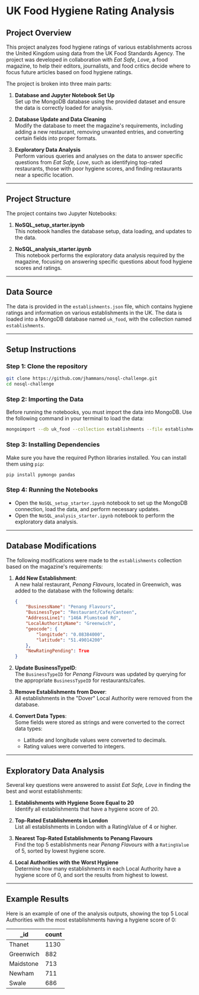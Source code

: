 # UK Food Hygiene Rating Analysis

## Project Overview

This project analyzes food hygiene ratings of various establishments across the United Kingdom using data from the UK Food Standards Agency. The project was developed in collaboration with *Eat Safe, Love*, a food magazine, to help their editors, journalists, and food critics decide where to focus future articles based on food hygiene ratings.

The project is broken into three main parts:

1. **Database and Jupyter Notebook Set Up**  
   Set up the MongoDB database using the provided dataset and ensure the data is correctly loaded for analysis.
   
2. **Database Update and Data Cleaning**  
   Modify the database to meet the magazine's requirements, including adding a new restaurant, removing unwanted entries, and converting certain fields into proper formats.
   
3. **Exploratory Data Analysis**  
   Perform various queries and analyses on the data to answer specific questions from *Eat Safe, Love*, such as identifying top-rated restaurants, those with poor hygiene scores, and finding restaurants near a specific location.

---

## Project Structure

The project contains two Jupyter Notebooks:

1. **NoSQL_setup_starter.ipynb**  
   This notebook handles the database setup, data loading, and updates to the data.

2. **NoSQL_analysis_starter.ipynb**  
   This notebook performs the exploratory data analysis required by the magazine, focusing on answering specific questions about food hygiene scores and ratings.

---

## Data Source

The data is provided in the `establishments.json` file, which contains hygiene ratings and information on various establishments in the UK. The data is loaded into a MongoDB database named `uk_food`, with the collection named `establishments`.

---

## Setup Instructions

### Step 1: Clone the repository
```bash
git clone https://github.com/jhammans/nosql-challenge.git
cd nosql-challenge
```

### Step 2: Importing the Data

Before running the notebooks, you must import the data into MongoDB. Use the following command in your terminal to load the data:

```bash
mongoimport --db uk_food --collection establishments --file establishments.json --jsonArray
```

### Step 3: Installing Dependencies

Make sure you have the required Python libraries installed. You can install them using `pip`:

```bash
pip install pymongo pandas
```

### Step 4: Running the Notebooks

- Open the `NoSQL_setup_starter.ipynb` notebook to set up the MongoDB connection, load the data, and perform necessary updates.
- Open the `NoSQL_analysis_starter.ipynb` notebook to perform the exploratory data analysis.

---

## Database Modifications

The following modifications were made to the `establishments` collection based on the magazine's requirements:

1. **Add New Establishment**:  
   A new halal restaurant, *Penang Flavours*, located in Greenwich, was added to the database with the following details:

    ```json
    {
        "BusinessName": "Penang Flavours",
        "BusinessType": "Restaurant/Cafe/Canteen",
        "AddressLine1": "146A Plumstead Rd",
        "LocalAuthorityName": "Greenwich",
        "geocode": {
            "longitude": "0.08384000",
            "latitude": "51.49014200"
        },
        "NewRatingPending": True
    }
    ```

2. **Update BusinessTypeID**:  
   The `BusinessTypeID` for *Penang Flavours* was updated by querying for the appropriate `BusinessTypeID` for restaurants/cafes.

3. **Remove Establishments from Dover**:  
   All establishments in the "Dover" Local Authority were removed from the database.

4. **Convert Data Types**:  
   Some fields were stored as strings and were converted to the correct data types:
   - Latitude and longitude values were converted to decimals.
   - Rating values were converted to integers.

---

## Exploratory Data Analysis

Several key questions were answered to assist *Eat Safe, Love* in finding the best and worst establishments:

1. **Establishments with Hygiene Score Equal to 20**  
   Identify all establishments that have a hygiene score of 20.

2. **Top-Rated Establishments in London**  
   List all establishments in London with a RatingValue of 4 or higher.

3. **Nearest Top-Rated Establishments to Penang Flavours**  
   Find the top 5 establishments near *Penang Flavours* with a `RatingValue` of 5, sorted by lowest hygiene score.

4. **Local Authorities with the Worst Hygiene**  
   Determine how many establishments in each Local Authority have a hygiene score of 0, and sort the results from highest to lowest.

---

## Example Results

Here is an example of one of the analysis outputs, showing the top 5 Local Authorities with the most establishments having a hygiene score of 0:

| _id         | count |
|-------------|-------|
| Thanet      | 1130  |
| Greenwich   | 882   |
| Maidstone   | 713   |
| Newham      | 711   |
| Swale       | 686   |
